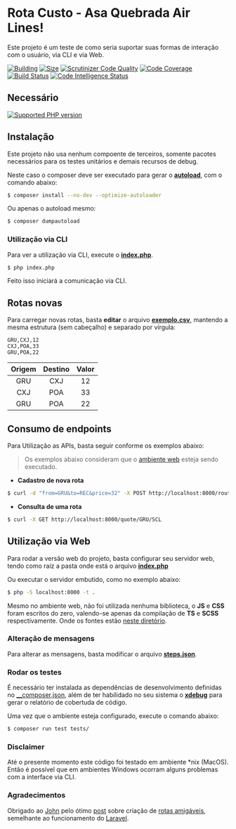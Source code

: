 # Rota Custo - Asa Quebrada Air Lines!

Este projeto é um teste de como seria suportar suas formas de interação com o usuário, via CLI e via Web.

[![Building](https://img.shields.io/circleci/build/github/adrianowead/estudo-rota-custo?token=master)]()
[![Size](https://img.shields.io/github/repo-size/adrianowead/estudo-rota-custo)]()
[![Scrutinizer Code Quality](https://scrutinizer-ci.com/g/adrianowead/estudo-rota-custo/badges/quality-score.png?b=master)](https://scrutinizer-ci.com/g/adrianowead/estudo-rota-custo/?branch=master)
[![Code Coverage](https://scrutinizer-ci.com/g/adrianowead/estudo-rota-custo/badges/coverage.png?b=master)](https://scrutinizer-ci.com/g/adrianowead/estudo-rota-custo/?branch=master)
[![Build Status](https://scrutinizer-ci.com/g/adrianowead/estudo-rota-custo/badges/build.png?b=master)](https://scrutinizer-ci.com/g/adrianowead/estudo-rota-custo/build-status/master)
[![Code Intelligence Status](https://scrutinizer-ci.com/g/adrianowead/estudo-rota-custo/badges/code-intelligence.svg?b=master)](https://scrutinizer-ci.com/code-intelligence)

## Necessário
[![Supported PHP version](https://img.shields.io/badge/PHP->%3D%207.2-blue.svg)]()

## Instalação

Este projeto não usa nenhum compoente de terceiros, somente pacotes necessários para os testes unitários e demais recursos de debug.

Neste caso o composer deve ser executado para gerar o [__autoload__](https://getcomposer.org/doc/04-schema.md#psr-4), com o comando abaixo:

```bash
$ composer install --no-dev --optimize-autoloader
```

Ou apenas o autoload mesmo:

```bash
$ composer dumpautoload
```

### Utilização via CLI

Para ver a utilização via CLI, execute o [__index.php__](./index.php).

```bash
$ php index.php
```

Feito isso iniciará a comunicação via CLI.

## Rotas novas

Para carregar novas rotas, basta __editar__ o arquivo [__exemplo.csv__](./exemplo.csv), mantendo a mesma estrutura (sem cabeçalho) e separado por vírgula:

```csv
GRU,CXJ,12
CXJ,POA,33
GRU,POA,22
```

| Origem  | Destino  | Valor  |
|:-:|:-:|:-:|
| GRU  | CXJ  | 12  |
| CXJ  | POA  | 33  |
| GRU  | POA  | 22  |


## Consumo de endpoints

Para Utilização as APIs, basta seguir conforme os exemplos abaixo:

> Os exemplos abaixo consideram que o [ambiente web](#utilização-via-web) esteja sendo executado.

* __Cadastro de nova rota__

```bash
$ curl -d "from=GRU&to=REC&price=32" -X POST http://localhost:8000/route
```

* __Consulta de uma rota__

```bash
$ curl -X GET http://localhost:8000/quote/GRU/SCL
```

## Utilização via Web

Para rodar a versão web do projeto, basta configurar seu servidor web, tendo como raíz a pasta onde está o arquivo [__index.php__](./index.php)

Ou executar o servidor embutido, como no exemplo abaixo:

```bash
$ php -S localhost:8000 -t .
```

Mesmo no ambiente web, não foi utilizada nenhuma biblioteca, o __JS__ e __CSS__ foram escritos do zero, valendo-se apenas da compilação de __TS__ e __SCSS__ respectivamente. Onde os fontes estão [neste diretório](./assets).

### Alteração de mensagens

Para alterar as mensagens, basta modificar o arquivo [__steps.json__](./steps.json).


### Rodar os testes

É necessário ter instalada as dependências de desenvolvimento definidas no [__composer.json](./composer.json), além de ter habilidado no seu sistema o [__xdebug__](https://xdebug.org/docs/install) para gerar o relatório de cobertuda de código.

Uma vez que o ambiente esteja configurado, execute o comando abaixo:

```bash
$ composer run test tests/
```


### Disclaimer

Até o presente momento este código foi testado em ambiente *nix (MacOS). Então é possível que em ambientes Windows ocorram alguns problemas com a interface via CLI.

### Agradecimentos

Obrigado ao [John](https://medium.com/@johnopaul) pelo ótimo [post](https://medium.com/the-andela-way/how-to-build-a-basic-server-side-routing-system-in-php-e52e613cf241) sobre criação de [rotas amigáveis](https://techterms.com/definition/friendly_url), semelhante ao funcionamento do [Laravel](https://laravel.com/docs/7.x/routing).
